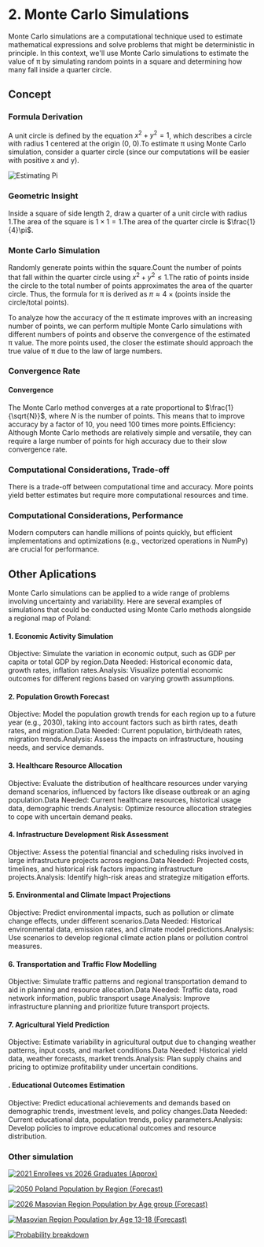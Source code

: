 # 2. Monte Carlo Simulations

Monte Carlo simulations are a computational technique used to estimate mathematical expressions and solve problems that might be deterministic in principle. In this context, we'll use Monte Carlo simulations to estimate the value of π by simulating random points in a square and determining how many fall inside a quarter circle.

## Concept

### Formula Derivation

A unit circle is defined by the equation $x^2 + y^2 = 1$, which describes a circle with radius 1 centered at the origin (0, 0).To estimate π using Monte Carlo simulation, consider a quarter circle (since our computations will be easier with positive x and y).

![Estimating Pi](https://mg-2025p03.github.io/physics/_pics/P2.1.png)

### Geometric Insight

Inside a square of side length 2, draw a quarter of a unit circle with radius 1.The area of the square is $1 \times 1 = 1$.The area of the quarter circle is $\frac{1}{4}\pi$.

### Monte Carlo Simulation

Randomly generate points within the square.Count the number of points that fall within the quarter circle using $x^2 + y^2 \leq 1$.The ratio of points inside the circle to the total number of points approximates the area of the quarter circle. Thus, the formula for π is derived as $\pi \approx 4 \times (\text{points inside the circle} / \text{total points})$.

To analyze how the accuracy of the π estimate improves with an increasing number of points, we can perform multiple Monte Carlo simulations with different numbers of points and observe the convergence of the estimated π value. The more points used, the closer the estimate should approach the true value of π due to the law of large numbers.

### Convergence Rate

#### Convergence

The Monte Carlo method converges at a rate proportional to $\frac{1}{\sqrt{N}}$, where $N$ is the number of points. This means that to improve accuracy by a factor of 10, you need 100 times more points.Efficiency: Although Monte Carlo methods are relatively simple and versatile, they can require a large number of points for high accuracy due to their slow convergence rate.

### Computational Considerations, Trade-off

There is a trade-off between computational time and accuracy. More points yield better estimates but require more computational resources and time.

### Computational Considerations, Performance

Modern computers can handle millions of points quickly, but efficient implementations and optimizations (e.g., vectorized operations in NumPy) are crucial for performance.

## Other Aplications

Monte Carlo simulations can be applied to a wide range of problems involving uncertainty and variability. Here are several examples of simulations that could be conducted using Monte Carlo methods alongside a regional map of Poland:

#### 1. Economic Activity Simulation

Objective: Simulate the variation in economic output, such as GDP per capita or total GDP by region.Data Needed: Historical economic data, growth rates, inflation rates.Analysis: Visualize potential economic outcomes for different regions based on varying growth assumptions.

#### 2. Population Growth Forecast

Objective: Model the population growth trends for each region up to a future year (e.g., 2030), taking into account factors such as birth rates, death rates, and migration.Data Needed: Current population, birth/death rates, migration trends.Analysis: Assess the impacts on infrastructure, housing needs, and service demands.

#### 3. Healthcare Resource Allocation

Objective: Evaluate the distribution of healthcare resources under varying demand scenarios, influenced by factors like disease outbreak or an aging population.Data Needed: Current healthcare resources, historical usage data, demographic trends.Analysis: Optimize resource allocation strategies to cope with uncertain demand peaks.

#### 4. Infrastructure Development Risk Assessment

Objective: Assess the potential financial and scheduling risks involved in large infrastructure projects across regions.Data Needed: Projected costs, timelines, and historical risk factors impacting infrastructure projects.Analysis: Identify high-risk areas and strategize mitigation efforts.

#### 5. Environmental and Climate Impact Projections

Objective: Predict environmental impacts, such as pollution or climate change effects, under different scenarios.Data Needed: Historical environmental data, emission rates, and climate model predictions.Analysis: Use scenarios to develop regional climate action plans or pollution control measures.

#### 6. Transportation and Traffic Flow Modelling

Objective: Simulate traffic patterns and regional transportation demand to aid in planning and resource allocation.Data Needed: Traffic data, road network information, public transport usage.Analysis: Improve infrastructure planning and prioritize future transport projects.

#### 7. Agricultural Yield Prediction

Objective: Estimate variability in agricultural output due to changing weather patterns, input costs, and market conditions.Data Needed: Historical yield data, weather forecasts, market trends.Analysis: Plan supply chains and pricing to optimize profitability under uncertain conditions.

#### . Educational Outcomes Estimation

Objective: Predict educational achievements and demands based on demographic trends, investment levels, and policy changes.Data Needed: Current educational data, population trends, policy parameters.Analysis: Develop policies to improve educational outcomes and resource distribution.

### Other simulation

[![2021 Enrollees vs 2026 Graduates (Approx)](https://mg-2025p03.github.io/physics/_pics/P2.7.png)](https://mg-2025p03.github.io/physics/_pics/P2.7.png)

[![2050 Poland Population by Region (Forecast)](https://mg-2025p03.github.io/physics/_pics/P2.3.png)](https://mg-2025p03.github.io/physics/_pics/P2.3.png)

[![2026 Masovian Region Population by Age group (Forecast)](https://mg-2025p03.github.io/physics/_pics/P2.6.png)](https://mg-2025p03.github.io/physics/_pics/P2.6.png)

[![Masovian Region Population by Age 13-18 (Forecast)](https://mg-2025p03.github.io/physics/_pics/P2.8.png)](https://mg-2025p03.github.io/physics/_pics/P2.8.png)

[![Probability breakdown](https://mg-2025p03.github.io/physics/_pics/P2.8.1.png)](https://mg-2025p03.github.io/physics/_pics/P2.8.1.png)